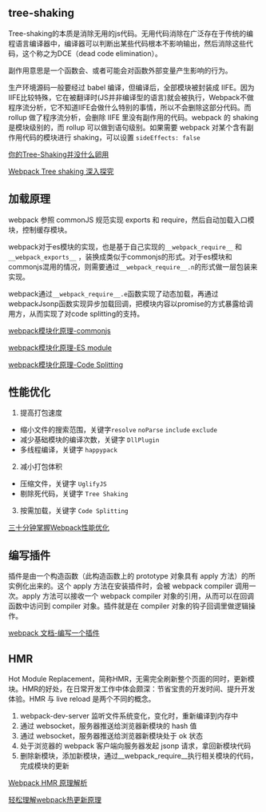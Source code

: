 ## tree-shaking

Tree-shaking的本质是消除无用的js代码。无用代码消除在广泛存在于传统的编程语言编译器中，编译器可以判断出某些代码根本不影响输出，然后消除这些代码，这个称之为DCE（dead code elimination）。

副作用意思是一个函数会、或者可能会对函数外部变量产生影响的行为。

生产环境源码一般要经过 babel 编译，但编译后，全部模块被封装成 IIFE。因为IIFE比较特殊，它在被翻译时(JS并非编译型的语言)就会被执行，Webpack不做程序流分析，它不知道IIFE会做什么特别的事情，所以不会删除这部分代码。而 rollup 做了程序流分析，会删除 IIFE 里没有副作用的代码。webpack 的 shaking 是模块级别的，而 rollup 可以做到语句级别。如果需要 webpack 对某个含有副作用代码的模块进行 shaking，可以设置 `sideEffects: false`

[你的Tree-Shaking并没什么卵用](https://juejin.im/post/5a5652d8f265da3e497ff3de)

[Webpack Tree shaking 深入探究](https://juejin.im/post/5bb8ef58f265da0a972e3434)

## 加载原理

webpack 参照 commonJS 规范实现 exports 和 require，然后自动加载入口模块，控制缓存模块。

webpack对于es模块的实现，也是基于自己实现的`__webpack_require__` 和`__webpack_exports__` ，装换成类似于commonjs的形式。对于es模块和commonjs混用的情况，则需要通过`__webpack_require__.n`的形式做一层包装来实现。

webpack通过`__webpack_require__.e`函数实现了动态加载，再通过webpackJsonp函数实现异步加载回调，把模块内容以promise的方式暴露给调用方，从而实现了对code splitting的支持。

[webpack模块化原理-commonjs](https://segmentfault.com/a/1190000010349749)

[webpack模块化原理-ES module](https://segmentfault.com/a/1190000010955254)

[webpack模块化原理-Code Splitting](https://segmentfault.com/a/1190000011435407)

## 性能优化

1. 提高打包速度
  * 缩小文件的搜索范围，关键字`resolve` `noParse` `include` `exclude`
  * 减少基础模块的编译次数，关键字 `DllPlugin`
  * 多线程编译，关键字 `happypack`
2. 减小打包体积
  * 压缩文件，关键字 `UglifyJS` 
  * 剔除死代码，关键字 `Tree Shaking`
3. 按需加载，关键字 `Code Splitting`

[三十分钟掌握Webpack性能优化](https://juejin.im/post/5b652b036fb9a04fa01d616b)

## 编写插件

插件是由一个构造函数（此构造函数上的 prototype 对象具有 apply 方法）的所实例化出来的。这个 apply 方法在安装插件时，会被 webpack compiler 调用一次。apply 方法可以接收一个 webpack compiler 对象的引用，从而可以在回调函数中访问到 compiler 对象。插件就是在 compiler 对象的钩子回调里做逻辑操作。

[webpack 文档-编写一个插件](https://webpack.docschina.org/contribute/writing-a-plugin/)

## HMR

Hot Module Replacement，简称HMR，无需完全刷新整个页面的同时，更新模块。HMR的好处，在日常开发工作中体会颇深：节省宝贵的开发时间、提升开发体验。HMR 与 live reload 是两个不同的概念。

1. webpack-dev-server 监听文件系统变化，变化时，重新编译到内存中
2. 通过 websocket，服务器推送给浏览器新模块的 hash 值
3. 通过 websocket，服务器推送给浏览器新模块处于 ok 状态
4. 处于浏览器的 webpack 客户端向服务器发起 jsonp 请求，拿回新模块代码
5. 删除新模块，添加新模块，通过__webpack_require__执行相关模块的代码，完成模块的更新

[Webpack HMR 原理解析](https://zhuanlan.zhihu.com/p/30669007)

[轻松理解webpack热更新原理](https://juejin.im/post/5de0cfe46fb9a071665d3df0)